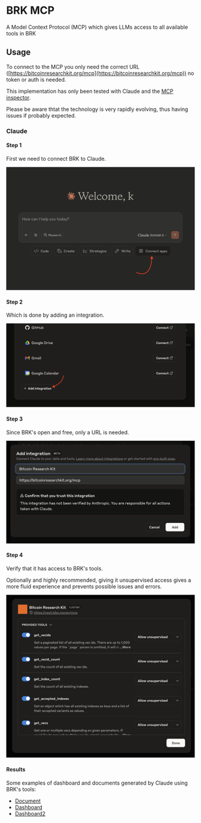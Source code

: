 # BRK MCP

A Model Context Protocol (MCP) which gives LLMs access to all available tools in BRK

## Usage

To connect to the MCP you only need the correct URL ([https://bitcoinresearchkit.org/mcp](https://bitcoinresearchkit.org/mcp)) no token or auth is needed.

This implementation has only been tested with Claude and the [MCP inspector](https://modelcontextprotocol.io/docs/tools/inspector).

Please be aware thtat the technology is very rapidly evolving, thus having issues if probably expected.

### Claude

#### Step 1

First we need to connect BRK to Claude.

![Caude MCP setup step 1](https://github.com/bitcoinresearchkit/brk/blob/main/assets/claude-step1.png)

#### Step 2

Which is done by adding an integration.

![Caude MCP setup step 2](https://github.com/bitcoinresearchkit/brk/blob/main/assets/claude-step2.png)

#### Step 3

Since BRK's open and free, only a URL is needed.

![Caude MCP setup step 3](https://github.com/bitcoinresearchkit/brk/blob/main/assets/claude-step3.png)

#### Step 4

Verify that it has access to BRK's tools.

Optionally and highly recommended, giving it unsupervised access gives a more fluid experience and prevents possible issues and errors.

![Caude MCP setup step 4](https://github.com/bitcoinresearchkit/brk/blob/main/assets/claude-step4.png)

#### Results

Some examples of dashboard and documents generated by Claude using BRK's tools:

- [Document](https://claude.ai/public/artifacts/71194d29-f965-417c-ba09-fdf0e4ecb1d5)
- [Dashboard](https://claude.ai/public/artifacts/beef143f-399a-4ed4-b8bf-c986b776de42)
- [Dashboard2](https://claude.ai/public/artifacts/5430ae49-bb3d-4fc1-ab24-f1e33deb40dc)
